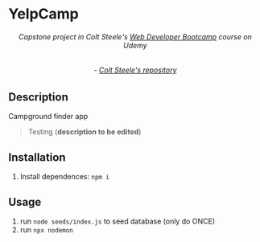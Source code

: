 # YelpCamp
 ###### <div align="center">Capstone project in Colt Steele's [Web Developer Bootcamp](https://www.udemy.com/course/the-web-developer-bootcamp/) course on Udemy</div>
 ###### <div align="center">- [Colt Steele's repository](https://github.com/Colt/YelpCamp)
</div>


## Description

Campground finder app

> Testing
(**description to be edited**)

## Installation

1. Install dependences: `npm i`

## Usage

1. run `node seeds/index.js` to seed database (only do ONCE)
2. run `npx nodemon`